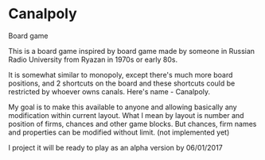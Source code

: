 # Canalpoly
Board game


This is a board game inspired by board game made by someone in Russian Radio University from Ryazan in 1970s or early 80s.

It is somewhat similar to monopoly, except there's much more board positions, and 2 shortcuts on the board and these shortcuts 
could be restricted by whoever owns canals. Here's name - Canalpoly.

My goal is to make this available to anyone and allowing basically any modification within current layout. What I mean by layout
is number and position of firms, chances and other game blocks. But chances, firm names and properties 
can be modified without limit. (not implemented yet)

I project it will be ready to play as an alpha version by 06/01/2017
